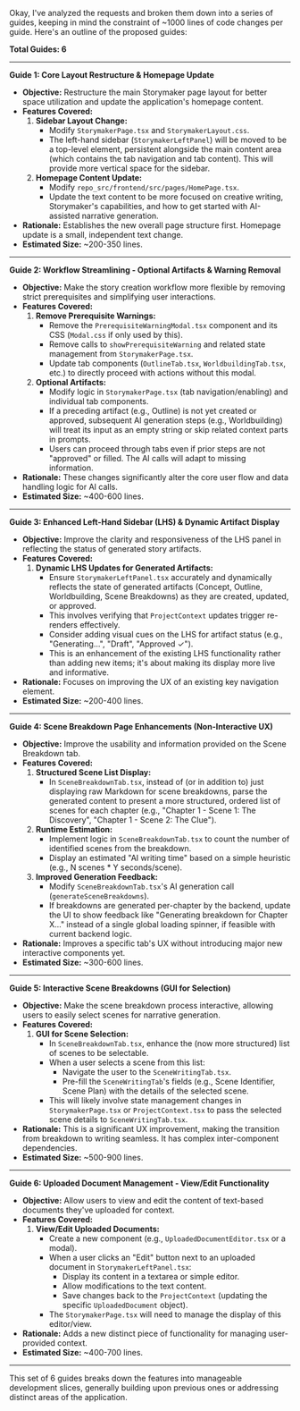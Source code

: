 Okay, I've analyzed the requests and broken them down into a series of guides, keeping in mind the constraint of ~1000 lines of code changes per guide. Here's an outline of the proposed guides:

**Total Guides: 6**

---

**Guide 1: Core Layout Restructure & Homepage Update**

*   **Objective:** Restructure the main Storymaker page layout for better space utilization and update the application's homepage content.
*   **Features Covered:**
    1.  **Sidebar Layout Change:**
        *   Modify `StorymakerPage.tsx` and `StorymakerLayout.css`.
        *   The left-hand sidebar (`StorymakerLeftPanel`) will be moved to be a top-level element, persistent alongside the main content area (which contains the tab navigation and tab content). This will provide more vertical space for the sidebar.
    2.  **Homepage Content Update:**
        *   Modify `repo_src/frontend/src/pages/HomePage.tsx`.
        *   Update the text content to be more focused on creative writing, Storymaker's capabilities, and how to get started with AI-assisted narrative generation.
*   **Rationale:** Establishes the new overall page structure first. Homepage update is a small, independent text change.
*   **Estimated Size:** ~200-350 lines.

---

**Guide 2: Workflow Streamlining - Optional Artifacts & Warning Removal**

*   **Objective:** Make the story creation workflow more flexible by removing strict prerequisites and simplifying user interactions.
*   **Features Covered:**
    1.  **Remove Prerequisite Warnings:**
        *   Remove the `PrerequisiteWarningModal.tsx` component and its CSS (`Modal.css` if only used by this).
        *   Remove calls to `showPrerequisiteWarning` and related state management from `StorymakerPage.tsx`.
        *   Update tab components (`OutlineTab.tsx`, `WorldbuildingTab.tsx`, etc.) to directly proceed with actions without this modal.
    2.  **Optional Artifacts:**
        *   Modify logic in `StorymakerPage.tsx` (tab navigation/enabling) and individual tab components.
        *   If a preceding artifact (e.g., Outline) is not yet created or approved, subsequent AI generation steps (e.g., Worldbuilding) will treat its input as an empty string or skip related context parts in prompts.
        *   Users can proceed through tabs even if prior steps are not "approved" or filled. The AI calls will adapt to missing information.
*   **Rationale:** These changes significantly alter the core user flow and data handling logic for AI calls.
*   **Estimated Size:** ~400-600 lines.

---

**Guide 3: Enhanced Left-Hand Sidebar (LHS) & Dynamic Artifact Display**

*   **Objective:** Improve the clarity and responsiveness of the LHS panel in reflecting the status of generated story artifacts.
*   **Features Covered:**
    1.  **Dynamic LHS Updates for Generated Artifacts:**
        *   Ensure `StorymakerLeftPanel.tsx` accurately and dynamically reflects the state of generated artifacts (Concept, Outline, Worldbuilding, Scene Breakdowns) as they are created, updated, or approved.
        *   This involves verifying that `ProjectContext` updates trigger re-renders effectively.
        *   Consider adding visual cues on the LHS for artifact status (e.g., "Generating...", "Draft", "Approved ✓").
        *   This is an enhancement of the existing LHS functionality rather than adding new items; it's about making its display more live and informative.
*   **Rationale:** Focuses on improving the UX of an existing key navigation element.
*   **Estimated Size:** ~200-400 lines.

---

**Guide 4: Scene Breakdown Page Enhancements (Non-Interactive UX)**

*   **Objective:** Improve the usability and information provided on the Scene Breakdown tab.
*   **Features Covered:**
    1.  **Structured Scene List Display:**
        *   In `SceneBreakdownTab.tsx`, instead of (or in addition to) just displaying raw Markdown for scene breakdowns, parse the generated content to present a more structured, ordered list of scenes for each chapter (e.g., "Chapter 1 - Scene 1: The Discovery", "Chapter 1 - Scene 2: The Clue").
    2.  **Runtime Estimation:**
        *   Implement logic in `SceneBreakdownTab.tsx` to count the number of identified scenes from the breakdown.
        *   Display an estimated "AI writing time" based on a simple heuristic (e.g., N scenes * Y seconds/scene).
    3.  **Improved Generation Feedback:**
        *   Modify `SceneBreakdownTab.tsx`'s AI generation call (`generateSceneBreakdowns`).
        *   If breakdowns are generated per-chapter by the backend, update the UI to show feedback like "Generating breakdown for Chapter X..." instead of a single global loading spinner, if feasible with current backend logic.
*   **Rationale:** Improves a specific tab's UX without introducing major new interactive components yet.
*   **Estimated Size:** ~300-600 lines.

---

**Guide 5: Interactive Scene Breakdowns (GUI for Selection)**

*   **Objective:** Make the scene breakdown process interactive, allowing users to easily select scenes for narrative generation.
*   **Features Covered:**
    1.  **GUI for Scene Selection:**
        *   In `SceneBreakdownTab.tsx`, enhance the (now more structured) list of scenes to be selectable.
        *   When a user selects a scene from this list:
            *   Navigate the user to the `SceneWritingTab.tsx`.
            *   Pre-fill the `SceneWritingTab`'s fields (e.g., Scene Identifier, Scene Plan) with the details of the selected scene.
        *   This will likely involve state management changes in `StorymakerPage.tsx` or `ProjectContext.tsx` to pass the selected scene details to `SceneWritingTab.tsx`.
*   **Rationale:** This is a significant UX improvement, making the transition from breakdown to writing seamless. It has complex inter-component dependencies.
*   **Estimated Size:** ~500-900 lines.

---

**Guide 6: Uploaded Document Management - View/Edit Functionality**

*   **Objective:** Allow users to view and edit the content of text-based documents they've uploaded for context.
*   **Features Covered:**
    1.  **View/Edit Uploaded Documents:**
        *   Create a new component (e.g., `UploadedDocumentEditor.tsx` or a modal).
        *   When a user clicks an "Edit" button next to an uploaded document in `StorymakerLeftPanel.tsx`:
            *   Display its content in a textarea or simple editor.
            *   Allow modifications to the text content.
            *   Save changes back to the `ProjectContext` (updating the specific `UploadedDocument` object).
        *   The `StorymakerPage.tsx` will need to manage the display of this editor/view.
*   **Rationale:** Adds a new distinct piece of functionality for managing user-provided context.
*   **Estimated Size:** ~400-700 lines.

---

This set of 6 guides breaks down the features into manageable development slices, generally building upon previous ones or addressing distinct areas of the application.